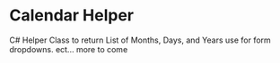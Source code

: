 # Calendar Helper
C# Helper Class to return List of Months, Days, and Years use for form dropdowns. ect... more to come
